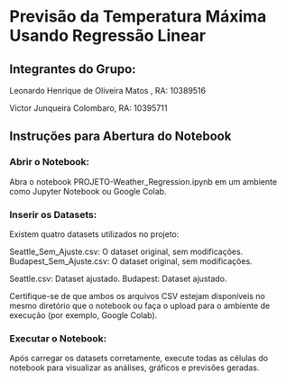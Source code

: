 # Previsão da Temperatura Máxima Usando Regressão Linear
## Integrantes do Grupo:
Leonardo Henrique de Oliveira Matos , RA: 10389516

Victor Junqueira Colombaro, RA: 10395711

## Instruções para Abertura do Notebook
### Abrir o Notebook:

Abra o notebook PROJETO-Weather_Regression.ipynb em um ambiente como Jupyter Notebook ou Google Colab.
### Inserir os Datasets:

Existem quatro datasets utilizados no projeto:

Seattle_Sem_Ajuste.csv: O dataset original, sem modificações.
Budapest_Sem_Ajuste.csv: O dataset original, sem modificações.

Seattle.csv: Dataset ajustado.
Budapest: Dataset ajustado.

Certifique-se de que ambos os arquivos CSV estejam disponíveis no mesmo diretório que o notebook ou faça o upload para o ambiente de execução (por exemplo, Google Colab).

### Executar o Notebook:

Após carregar os datasets corretamente, execute todas as células do notebook para visualizar as análises, gráficos e previsões geradas.
